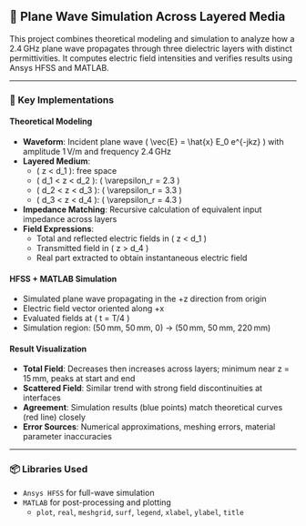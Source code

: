 ## 🌊 Plane Wave Simulation Across Layered Media

This project combines theoretical modeling and simulation to analyze how a 2.4 GHz plane wave propagates through three dielectric layers with distinct permittivities. It computes electric field intensities and verifies results using Ansys HFSS and MATLAB.

---

### 🔧 Key Implementations

#### Theoretical Modeling

- **Waveform**: Incident plane wave \( \vec{E} = \hat{x} E_0 e^{-jkz} \) with amplitude 1 V/m and frequency 2.4 GHz
- **Layered Medium**: 
  - \( z < d_1 \): free space
  - \( d_1 < z < d_2 \): \( \varepsilon_r = 2.3 \)
  - \( d_2 < z < d_3 \): \( \varepsilon_r = 3.3 \)
  - \( d_3 < z < d_4 \): \( \varepsilon_r = 4.3 \)
- **Impedance Matching**: Recursive calculation of equivalent input impedance across layers
- **Field Expressions**:
  - Total and reflected electric fields in \( z < d_1 \)
  - Transmitted field in \( z > d_4 \)
  - Real part extracted to obtain instantaneous electric field

#### HFSS + MATLAB Simulation

- Simulated plane wave propagating in the +z direction from origin
- Electric field vector oriented along +x
- Evaluated fields at \( t = T/4 \)
- Simulation region: (50 mm, 50 mm, 0) → (50 mm, 50 mm, 220 mm)

#### Result Visualization

- **Total Field**: Decreases then increases across layers; minimum near z = 15 mm, peaks at start and end
- **Scattered Field**: Similar trend with strong field discontinuities at interfaces
- **Agreement**: Simulation results (blue points) match theoretical curves (red line) closely
- **Error Sources**: Numerical approximations, meshing errors, material parameter inaccuracies

---

### 📦 Libraries Used

- `Ansys HFSS` for full-wave simulation
- `MATLAB` for post-processing and plotting
  - `plot`, `real`, `meshgrid`, `surf`, `legend`, `xlabel`, `ylabel`, `title`

